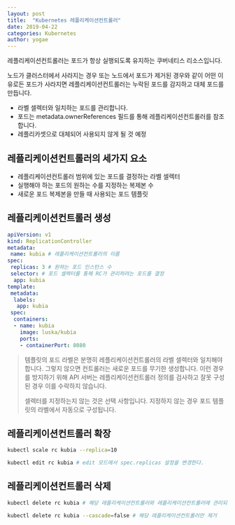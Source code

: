 ```yaml
---
layout: post
title:  "Kubernetes 레플리케이션컨트롤러"
date: 2019-04-22
categories: Kubernetes
author: yogae
---
```


레플리케이션컨트롤러는 포드가 항상 실행되도록 유지하는 쿠버네티스 리소스입니다.

노드가 클러스터에서 사라지는 경우 또는 노드에서 포드가 제거된 경우와 같이 어떤 이유로든 포드가 사라지면 레플리케이션컨트롤러는 누락된 포드를 감지하고 대체 포드를 만듭니다.

- 라벨 셀렉터와 일치하는 포드를 관리합니다.
- 포드는 metadata.ownerReferences 필드를 통해 레플리케이션컨트롤러를 참조합니다.
- 레플리카셋으로 대체되어 사용되지 않게 될 것 예정

## 레플리케이션컨트롤러의 세가지 요소

- 레플리케이션컨트롤러 범위에 있는 포드를 결정하는 라벨 셀렉터
- 실행해야 하는 포드의 원하는 수를 지정하는 복제본 수 
- 새로운 포드 복제본을 만들 때 사용되는 포드 템플릿

## 레플리케이션컨트롤러 생성

```yaml
apiVersion: v1
kind: ReplicationController
metadata:
 name: kubia # 레플리케이션컨트롤러의 이름
spec:
 replicas: 3 # 원하는 포드 인스턴스 수
 selector: # 포드 셀렉터를 통해 RC가 관리하려는 포드를 결정
  app: kubia
template:
 metadata:
  labels:
   app: kubia
 spec:
  containers:
  - name: kubia
    image: luska/kubia
    ports:
    - containerPort: 8080
```

> 템플릿의 포드 라벨은 분명히 레플리케이션컨트롤러의 라벨 셀렉터와 일치해야 합니다. 그렇지 않으면 컨트롤러는 새로운 포드를 무기한 생성합니다. 이런 경우를 방지하기 위해 API 서버는 레플리케이션컨트롤러 정의를 검사하고 잘못 구성된 경우 이를 수락하지 않습니다.
>
> 셀렉터를 지정하는지 않는 것은 선택 사항입니다. 지정하지 않는 경우 포드 템플릿의 라벨에서 자동으로 구성됩니다.

## 레플리케이션컨트롤러 확장

```bash
kubectl scale rc kubia --replica=10

kubectl edit rc kubia # edit 모드에서 spec.replicas 설정을 변경한다.
```

## 레플리케이션컨트롤러 삭제

```bash
kubectl delete rc kubia # 해당 레플리케이션컨트롤러와 레플리케이션컨트롤러에 관리되는 pod 모두 제거됨

kubectl delete rc kubia --cascade=false # 해당 레플리케이션컨트롤러만 제거
```